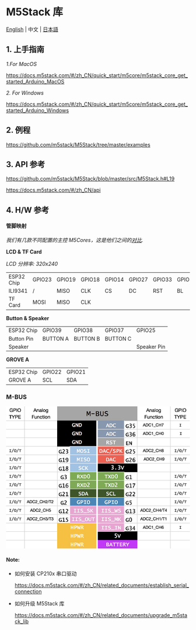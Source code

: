 ﻿# M5Stack 库

[English](../README.md) | 中文 | [日本語](getting_started_ja.md)

## 1. 上手指南

*1.For MacOS*

https://docs.m5stack.com/#/zh_CN/quick_start/m5core/m5stack_core_get_started_Arduino_MacOS

*2. For Windows*

https://docs.m5stack.com/#/zh_CN/quick_start/m5core/m5stack_core_get_started_Arduino_Windows


## 2. 例程

https://github.com/m5stack/M5Stack/tree/master/examples

## 3. API 参考

https://github.com/m5stack/M5Stack/blob/master/src/M5Stack.h#L19

https://docs.m5stack.com/#/zh_CN/api

## 4. H/W 参考

#### 管脚映射

*我们有几款不同配置的主控 M5Cores，这是他们之间的[对比](https://github.com/m5stack/M5-Schematic/blob/master/Core/hardware_difference_between_cores.md).*

**LCD & TF Card**

*LCD 分辨率: 320x240*

<table>
 <tr><td>ESP32 Chip</td><td>GPIO23</td><td>GPIO19</td><td>GPIO18</td><td>GPIO14</td><td>GPIO27</td><td>GPIO33</td><td>GPIO32</td><td>GPIO4</td></tr>
 <tr><td>ILI9341</td><td>/</td><td>MISO</td><td>CLK</td><td>CS</td><td>DC</td><td>RST</td><td>BL</td><td> </td></tr>
 <tr><td>TF Card</td><td>MOSI</td><td>MISO</td><td>CLK</td><td> </td><td> </td><td> </td><td> </td><td>CS</td></tr>

</table>

**Button & Speaker**

<table>
 <tr><td>ESP32 Chip</td><td>GPIO39</td><td>GPIO38</td><td>GPIO37</td><td>GPIO25</td></tr>
 <tr><td>Button Pin</td><td>BUTTON A</td><td>BUTTON B</td><td>BUTTON C</td></tr>
 <tr><td>Speaker</td><td> </td><td> </td><td> </td><td>Speaker Pin</td></tr>
</table>

**GROVE A**

<table>
 <tr><td>ESP32 Chip</td><td>GPIO22</td><td>GPIO21</td></tr>
 <tr><td>GROVE A</td><td>SCL</td><td>SDA</td></tr>
</table>


### M-BUS
![image](../docs/M-BUS.jpg)

#### Note:

* 如何安装 CP210x 串口驱动

  https://docs.m5stack.com/#/zh_CN/related_documents/establish_serial_connection

* 如何升级 M5Stack 库

  https://docs.m5stack.com/#/zh_CN/related_documents/upgrade_m5stack_lib
